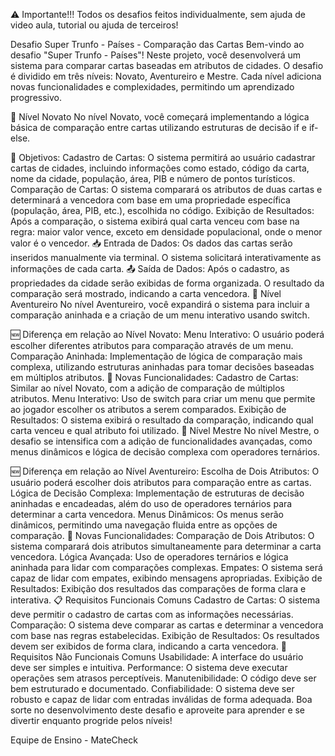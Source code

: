 ⚠️ Importante!!!
Todos os desafios feitos individualmente, sem ajuda de video aula, tutorial ou ajuda de terceiros!

Desafio Super Trunfo - Países - Comparação das Cartas
Bem-vindo ao desafio "Super Trunfo - Países"! Neste projeto, você desenvolverá um sistema para comparar cartas baseadas em atributos de cidades. O desafio é dividido em três níveis: Novato, Aventureiro e Mestre. Cada nível adiciona novas funcionalidades e complexidades, permitindo um aprendizado progressivo.

🏅 Nível Novato
No nível Novato, você começará implementando a lógica básica de comparação entre cartas utilizando estruturas de decisão if e if-else.

🚩 Objetivos:
Cadastro de Cartas: O sistema permitirá ao usuário cadastrar cartas de cidades, incluindo informações como estado, código da carta, nome da cidade, população, área, PIB e número de pontos turísticos.
Comparação de Cartas: O sistema comparará os atributos de duas cartas e determinará a vencedora com base em uma propriedade específica (população, área, PIB, etc.), escolhida no código.
Exibição de Resultados: Após a comparação, o sistema exibirá qual carta venceu com base na regra: maior valor vence, exceto em densidade populacional, onde o menor valor é o vencedor.
📥 Entrada de Dados:
Os dados das cartas serão inseridos manualmente via terminal.
O sistema solicitará interativamente as informações de cada carta.
📤 Saída de Dados:
Após o cadastro, as propriedades da cidade serão exibidas de forma organizada.
O resultado da comparação será mostrado, indicando a carta vencedora.
🏅 Nível Aventureiro
No nível Aventureiro, você expandirá o sistema para incluir a comparação aninhada e a criação de um menu interativo usando switch.

🆕 Diferença em relação ao Nível Novato:
Menu Interativo: O usuário poderá escolher diferentes atributos para comparação através de um menu.
Comparação Aninhada: Implementação de lógica de comparação mais complexa, utilizando estruturas aninhadas para tomar decisões baseadas em múltiplos atributos.
🚩 Novas Funcionalidades:
Cadastro de Cartas: Similar ao nível Novato, com a adição de comparação de múltiplos atributos.
Menu Interativo: Uso de switch para criar um menu que permite ao jogador escolher os atributos a serem comparados.
Exibição de Resultados: O sistema exibirá o resultado da comparação, indicando qual carta venceu e qual atributo foi utilizado.
🏅 Nível Mestre
No nível Mestre, o desafio se intensifica com a adição de funcionalidades avançadas, como menus dinâmicos e lógica de decisão complexa com operadores ternários.

🆕 Diferença em relação ao Nível Aventureiro:
Escolha de Dois Atributos: O usuário poderá escolher dois atributos para comparação entre as cartas.
Lógica de Decisão Complexa: Implementação de estruturas de decisão aninhadas e encadeadas, além do uso de operadores ternários para determinar a carta vencedora.
Menus Dinâmicos: Os menus serão dinâmicos, permitindo uma navegação fluida entre as opções de comparação.
🚩 Novas Funcionalidades:
Comparação de Dois Atributos: O sistema comparará dois atributos simultaneamente para determinar a carta vencedora.
Lógica Avançada: Uso de operadores ternários e lógica aninhada para lidar com comparações complexas.
Empates: O sistema será capaz de lidar com empates, exibindo mensagens apropriadas.
Exibição de Resultados: Exibição dos resultados das comparações de forma clara e interativa.
📋 Requisitos Funcionais Comuns
Cadastro de Cartas: O sistema deve permitir o cadastro de cartas com as informações necessárias.
Comparação: O sistema deve comparar as cartas e determinar a vencedora com base nas regras estabelecidas.
Exibição de Resultados: Os resultados devem ser exibidos de forma clara, indicando a carta vencedora.
📌 Requisitos Não Funcionais Comuns
Usabilidade: A interface do usuário deve ser simples e intuitiva.
Performance: O sistema deve executar operações sem atrasos perceptíveis.
Manutenibilidade: O código deve ser bem estruturado e documentado.
Confiabilidade: O sistema deve ser robusto e capaz de lidar com entradas inválidas de forma adequada.
Boa sorte no desenvolvimento deste desafio e aproveite para aprender e se divertir enquanto progride pelos níveis!

Equipe de Ensino - MateCheck